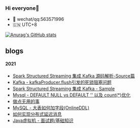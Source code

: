 ### Hi everyone👋

<!--
**chenyyyang/chenyyyang** is a ✨ _special_ ✨ repository because its `README.md` (this file) appears on your GitHub profile.

Here are some ideas to get you started:
-->
- 📱 wechat/qq:563571996
- 🇨🇳 UTC+8
  
    
[![Anurag's GitHub stats](https://github-readme-stats.vercel.app/api?username=chenyyyang&count_private=true&show_icons=true)](https://github.com/anuraghazra/github-readme-stats)

## blogs
#### 2021
- [Spark Structured Streaming 集成 Kafka 源码解析-Source篇](https://github.com/chenyyyang/chenyyyang/blob/main/StructuredStreamingSource.md)
- [Kafka - kafkaProducer.flush引发的死锁阻塞问题](https://github.com/chenyyyang/chenyyyang/blob/main/KafkaProducer1.md)
- [Spark Structured Streaming 集成 Kafka - Sample](https://github.com/chenyyyang/chenyyyang/blob/main/%E4%BB%8E%E9%9B%B6%E5%BC%80%E5%A7%8B%E5%AD%A6%E6%B5%81%E8%AE%A1%E7%AE%971.md)
- [Mysql - DEFAULT NULL vs DEFAULT '' 以及 count(*)优化](https://github.com/chenyyyang/chenyyyang/blob/main/DEFAULT%20NULL%20vs%20DEFAULT%20''%20.md)
- [做点无用的事](https://github.com/chenyyyang/chenyyyang/blob/main/%E5%81%9A%E7%82%B9%E6%97%A0%E7%94%A8%E7%9A%84%E4%BA%8B.md)
- [MySQL - 大表如何加字段(OnlineDDL)](https://github.com/chenyyyang/chenyyyang/blob/main/MySQL%E5%A4%A7%E8%A1%A8%E5%A6%82%E4%BD%95%E5%8A%A0%E5%AD%97%E6%AE%B5(OnlineDDL).md)
- [如何实现分布式延迟消息](https://github.com/chenyyyang/chenyyyang/blob/main/%E5%A6%82%E4%BD%95%E5%AE%9E%E7%8E%B0%E5%88%86%E5%B8%83%E5%BC%8F%E5%BB%B6%E8%BF%9F%E6%B6%88%E6%81%AF.md)
- [Java虚拟机 - 面试题/基础知识](https://github.com/chenyyyang/chenyyyang/blob/main/%E9%9D%A2%E8%AF%95%E9%A2%98-Java%E8%99%9A%E6%8B%9F%E6%9C%BA.md)


